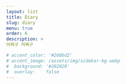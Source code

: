 ```yaml
---
layout: list
title: Diary
slug: diary
menu: true
order: 6
description: >
어쩌구 저쩌구 

# accent_color: '#268bd2'
# accent_image: /assets/img/sidebar-bg.webp
#  background: '#202020'
#  overlay:    false
---
```


